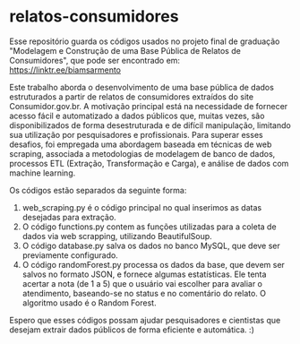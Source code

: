 # relatos-consumidores
Esse repositório guarda os códigos usados no projeto final de graduação "Modelagem e Construção de uma Base Pública de Relatos de Consumidores", que pode ser encontrado em: https://linktr.ee/biamsarmento

Este trabalho aborda o desenvolvimento de uma base pública de dados estruturados a partir de relatos de consumidores extraídos do site Consumidor.gov.br. A motivação principal está na necessidade de fornecer acesso fácil e automatizado a dados públicos que, muitas vezes, são disponibilizados de forma desestruturada e de difícil manipulação, limitando sua utilização por pesquisadores e profissionais. Para superar esses desafios, foi empregada uma abordagem baseada em técnicas de web scraping, associada a metodologias de modelagem de banco de dados, processos ETL (Extração, Transformação e Carga), e análise de dados com machine learning.

Os códigos estão separados da seguinte forma: 

1) web_scraping.py é o código principal no qual inserimos as datas desejadas para extração.
2) O código functions.py contem as funções utilizadas para a coleta de dados via web scrapping, utilizando BeautifulSoup.
3) O código database.py salva os dados no banco MySQL, que deve ser previamente configurado.
4) O código randomForest.py processa os dados da base, que devem ser salvos no formato JSON, e fornece algumas estatísticas. Ele tenta acertar a nota (de 1 a 5) que o usuário vai escolher para avaliar o atendimento, baseando-se no status e no comentário do relato. O algoritmo usado é o Random Forest.

Espero que esses códigos possam ajudar pesquisadores e cientistas que desejam extrair dados públicos de forma eficiente e automática. :)